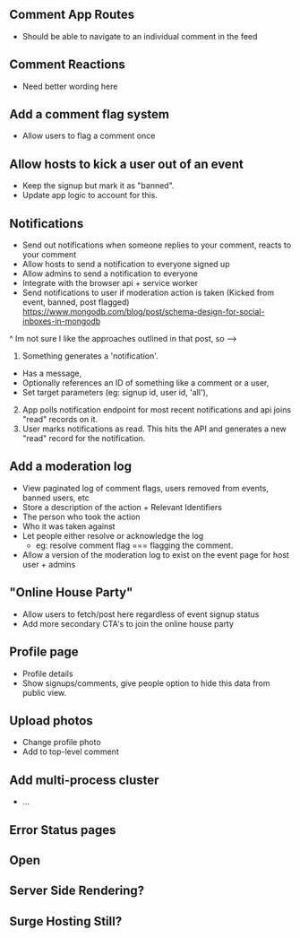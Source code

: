 ## Comment App Routes
- Should be able to navigate to an individual comment in the feed

## Comment Reactions
- Need better wording here

## Add a comment flag system
- Allow users to flag a comment once

## Allow hosts to kick a user out of an event
- Keep the signup but mark it as "banned".
- Update app logic to account for this.

## Notifications
- Send out notifications when someone replies to your comment, reacts to your comment
- Allow hosts to send a notification to everyone signed up
- Allow admins to send a notification to everyone
- Integrate with the browser api + service worker
- Send notifications to user if moderation action is taken (Kicked from event, banned, post flagged)
https://www.mongodb.com/blog/post/schema-design-for-social-inboxes-in-mongodb

^ Im not sure I like the approaches outlined in that post, so -->
 1. Something generates a 'notification'.
   * Has a message,
   * Optionally references an ID of something like a comment or a user,
   * Set target parameters (eg: signup id, user id, 'all'),
 2. App polls notification endpoint for most recent notifications and api joins "read" records on it.
 3. User marks notifications as read. This hits the API and generates a new "read" record
    for the notification.

## Add a moderation log
- View paginated log of comment flags, users removed from events, banned users, etc
 - Store a description of the action + Relevant Identifiers
 - The person who took the action
 - Who it was taken against
- Let people either resolve or acknowledge the log
  - eg: resolve comment flag === flagging the comment.
- Allow a version of the moderation log to exist on the event page for host user + admins

## "Online House Party"
- Allow users to fetch/post here regardless of event signup status
- Add more secondary CTA's to join the online house party

## Profile page
- Profile details
- Show signups/comments, give people option to hide this data from public view.

## Upload photos
- Change profile photo
- Add to top-level comment

## Add multi-process cluster
- ...

## Error Status pages

Open
----

## Server Side Rendering?

## Surge Hosting Still?
